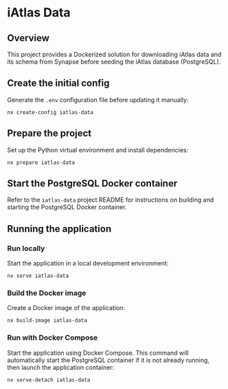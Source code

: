 # iAtlas Data

## Overview

This project provides a Dockerized solution for downloading iAtlas data and its schema from Synapse
before seeding the iAtlas database (PostgreSQL).

## Create the initial config

Generate the `.env` configuration file before updating it manually:

```console
nx create-config iatlas-data
```

## Prepare the project

Set up the Python virtual environment and install dependencies:

```console
nx prepare iatlas-data
```

## Start the PostgreSQL Docker container

Refer to the `iatlas-data` project README for instructions on building and starting the PostgreSQL
Docker container.

## Running the application

### Run locally

Start the application in a local development environment:

```console
nx serve iatlas-data
```

### Build the Docker image

Create a Docker image of the application:

```console
nx build-image iatlas-data
```

### Run with Docker Compose

Start the application using Docker Compose. This command will automatically start the PostgreSQL
container if it is not already running, then launch the application container:

```console
nx serve-detach iatlas-data
```
